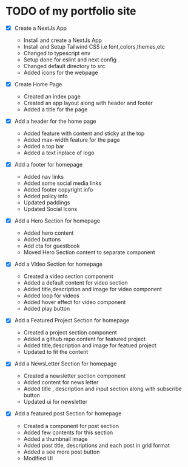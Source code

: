 # TODO of my portfolio site

- [x] Create a NextJs App
  - Install and create a NextJs App
  - Install and Setup Tailwind CSS i.e font,colors,themes,etc
  - Changed to typescript env
  - Setup done for eslint and next config
  - Changed default directory to src
  - Added icons for the webpage

- [x] Create Home Page
  - Created an index page
  - Created an app layout along with header and footer
  - Added a title for the page

- [x] Add a header for the home page
  - Added feature with content and sticky at the top
  - Added max-width feature for the page
  - Added a top bar
  - Added a text inplace of logo

- [x] Add a footer for homepage
  - Added nav links
  - Added some social media links
  - Added footer copyright info
  - Added policy info
  - Updated paddings
  - Updated Social Icons

- [x] Add a Hero Section for homepage
  - Added hero content
  - Added buttons
  - Add cta for guestbook
  - Moved Hero Section content to separate component

- [x] Add a Video Section for homepage
  - Created a video section component
  - Added a default content for video section
  - Added title,description and image for video component
  - Added loop for videos
  - Added hover effect for video component
  - Added play button

- [x] Add a Featured Project Section for homepage
  - Created a project section component
  - Added a github repo content for featured project
  - Added title,description and image for featued project
  - Updated to fit the content

- [x] Add a NewsLetter Section for homepage
  - Created a newsletter section component
  - Added content for news letter
  - Added title , description and input section along with subscribe button
  - Updated ui for newsletter

- [x] Add a featured post Section for homepage
  - Created a component for post section
  - Added few contents for this section
  - Added a thumbnail image
  - Added post title, descriptions and each post in grid format
  - Added a see more post button
  - Modified UI
